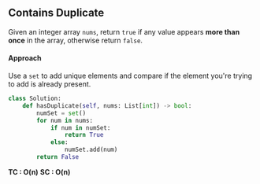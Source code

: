 ## Contains Duplicate

Given an integer array `nums`, return `true` if any value appears **more than once** in the array, otherwise return `false`.

#### Approach
Use a `set` to add unique elements and compare if the element you're trying to add is already present.

```python
class Solution:
    def hasDuplicate(self, nums: List[int]) -> bool:
        numSet = set()
        for num in nums:
            if num in numSet:
                return True
            else:
                numSet.add(num)
        return False
```

**TC : O(n)**
**SC : O(n)**
